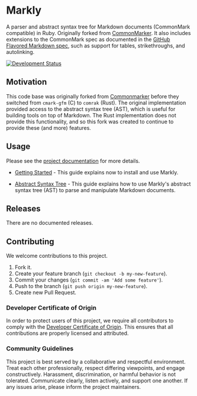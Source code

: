 # Markly

A parser and abstract syntax tree for Markdown documents (CommonMark compatible) in Ruby. Originally forked from
[CommonMarker](https://github.com/gjtorikian/commonmarker). It also includes extensions to the CommonMark spec as
documented in the [GitHub Flavored Markdown spec](http://github.github.com/gfm/), such as support for tables,
strikethroughs, and autolinking.

[![Development Status](https://github.com/ioquatix/markly/workflows/Test/badge.svg)](https://github.com/ioquatix/markly/actions?workflow=Test)

## Motivation

This code base was originally forked from [Commonmarker](https://github.com/gjtorikian/commonmarker) before they
switched from `cmark-gfm` (C) to `comrak` (Rust). The original implementation provided access to the abstract syntax
tree (AST), which is useful for building tools on top of Markdown. The Rust implementation does not provide this
functionality, and so this fork was created to continue to provide these (and more) features.

## Usage

Please see the [project documentation](https://ioquatix.github.io/markly/) for more details.

  - [Getting Started](https://ioquatix.github.io/markly/guides/getting-started/index) - This guide explains now to
    install and use Markly.

  - [Abstract Syntax Tree](https://ioquatix.github.io/markly/guides/abstract-syntax-tree/index) - This guide explains
    how to use Markly's abstract syntax tree (AST) to parse and manipulate Markdown documents.

## Releases

There are no documented releases.

## Contributing

We welcome contributions to this project.

1.  Fork it.
2.  Create your feature branch (`git checkout -b my-new-feature`).
3.  Commit your changes (`git commit -am 'Add some feature'`).
4.  Push to the branch (`git push origin my-new-feature`).
5.  Create new Pull Request.

### Developer Certificate of Origin

In order to protect users of this project, we require all contributors to comply with the [Developer Certificate of Origin](https://developercertificate.org/). This ensures that all contributions are properly licensed and attributed.

### Community Guidelines

This project is best served by a collaborative and respectful environment. Treat each other professionally, respect differing viewpoints, and engage constructively. Harassment, discrimination, or harmful behavior is not tolerated. Communicate clearly, listen actively, and support one another. If any issues arise, please inform the project maintainers.
